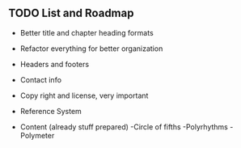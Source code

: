 ## TODO List and Roadmap

* Better title and chapter heading formats

* Refactor everything for better organization

* Headers and footers

* Contact info

* Copy right and license, very important

* Reference System

* Content (already stuff prepared)
    -Circle of fifths
    -Polyrhythms
    -Polymeter